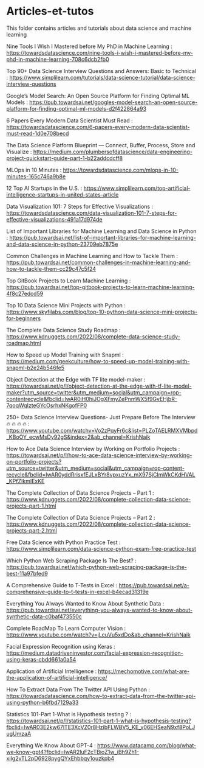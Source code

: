 # Articles-et-tutos
This folder contains articles and tutorials about data science and machine learning 


Nine Tools I Wish I Mastered before My PhD in Machine Learning : https://towardsdatascience.com/nine-tools-i-wish-i-mastered-before-my-phd-in-machine-learning-708c6dcb2fb0

Top 90+ Data Science Interview Questions and Answers: Basic to Technical : https://www.simplilearn.com/tutorials/data-science-tutorial/data-science-interview-questions

Google’s Model Search: An Open Source Platform for Finding Optimal ML Models : 
https://pub.towardsai.net/googles-model-search-an-open-source-platform-for-finding-optimal-ml-models-d2f422864a93

6 Papers Every Modern Data Scientist Must Read : https://towardsdatascience.com/6-papers-every-modern-data-scientist-must-read-1d0e708becd

The Data Science Platform Blueprint — Connect, Buffer, Process, Store and Visualize : 
https://medium.com/plumbersofdatascience/data-engineering-project-quickstart-guide-part-1-b22addcdcff8

MLOps in 10 Minutes : https://towardsdatascience.com/mlops-in-10-minutes-165c746a9b8e

12 Top AI Startups in the U.S. : https://www.simplilearn.com/top-artificial-intelligence-startups-in-united-states-article

Data Visualization 101: 7 Steps for Effective Visualizations : https://towardsdatascience.com/data-visualization-101-7-steps-for-effective-visualizations-491a17d974de

List of Important Libraries for Machine Learning and Data Science in Python : https://pub.towardsai.net/list-of-important-libraries-for-machine-learning-and-data-science-in-python-23709eb7875e

Common Challenges in Machine Learning and How to Tackle Them : https://pub.towardsai.net/common-challenges-in-machine-learning-and-how-to-tackle-them-cc29c47c5f24

Top GitBook Projects to Learn Machine Learning : https://pub.towardsai.net/top-gitbook-projects-to-learn-machine-learning-4f8c27edcd59

Top 10 Data Science Mini Projects with Python : https://www.skyfilabs.com/blog/top-10-python-data-science-mini-projects-for-beginners

The Complete Data Science Study Roadmap : https://www.kdnuggets.com/2022/08/complete-data-science-study-roadmap.html

How to Speed up Model Training with Snapml : https://medium.com/geekculture/how-to-speed-up-model-training-with-snapml-b2e24b546fe5

Object Detection at the Edge with TF lite model-maker : 
https://towardsai.net/p/l/object-detection-at-the-edge-with-tf-lite-model-maker?utm_source=twitter&utm_medium=social&utm_campaign=rop-contentrecycle&fbclid=IwAR0iH0hiJOgXFmyZePnmWX5f9GvEHjbR-7qoqWqIzteGYcOsrhxNKgofFP0

250+ Data Science Interview Questions- Just Prepare Before The Interview🔥 🔥 🔥 🔥 : https://www.youtube.com/watchv=Vo2zPqyFr6c&list=PLZoTAELRMXVMbpd_KBoOY_ecwMsDy92gS&index=2&ab_channel=KrishNaik

How to Ace Data Science Interview by Working on Portfolio Projects : https://towardsai.net/p/l/how-to-ace-data-science-interview-by-working-on-portfolio-projects?utm_source=twitter&utm_medium=social&utm_campaign=rop-content-recycle&fbclid=IwAR0yddRrisxfEJLxBYr8vpxuzYx_mX97SjClmWkCKdHVAL_KPfZIkmIExKE

The Complete Collection of Data Science Projects – Part 1 : https://www.kdnuggets.com/2022/08/complete-collection-data-science-projects-part-1.html

The Complete Collection of Data Science Projects – Part 2 : https://www.kdnuggets.com/2022/08/complete-collection-data-science-projects-part-2.html

Free Data Science with Python Practice Test : https://www.simplilearn.com/data-science-python-exam-free-practice-test

Which Python Web Scraping Package Is The Best? : https://pub.towardsai.net/which-python-web-scraping-package-is-the-best-11a97bfed9

A Comprehensive Guide to T-Tests in Excel : https://pub.towardsai.net/a-comprehensive-guide-to-t-tests-in-excel-b4ecad31319e



Everything You Always Wanted to Know About Synthetic Data : https://pub.towardsai.net/everything-you-always-wanted-to-know-about-synthetic-data-c0baf473550c

Complete RoadMap To Learn Computer Vision : https://www.youtube.com/watch?v=jLcuVu5xdDo&ab_channel=KrishNaik

Facial Expression Recognition using Keras : https://medium.datadriveninvestor.com/facial-expression-recognition-using-keras-cbdd661a0a54

Application of Artificial Intelligence : https://mechomotive.com/what-are-the-application-of-artificial-intelligence/

How To Extract Data From The Twitter API Using Python : https://towardsdatascience.com/how-to-extract-data-from-the-twitter-api-using-python-b6fbd7129a33

Statistics 101-Part 1-What is Hypothesis testing ? : https://towardsai.net/p/l/statistics-101-part-1-what-is-hypothesis-testing?fbclid=IwAR03E2kw67lTE3XcVZ0r8HzibFLWBV5_KE_v06EHSeaN9xf8PoLJugUmzaA

Everything We Know About GPT-4 : https://www.datacamp.com/blog/what-we-know-gpt4?fbclid=IwAR2luF2cTBioZ1w_iBh9Zh1-xiIg2vTL2pD6928pygQYxEhbbqy1ouzkpb4
